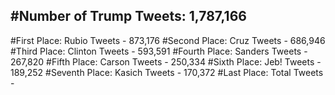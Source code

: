 #Number of Trump Tweets: 1,787,166
---
#First Place: Rubio Tweets - 873,176
#Second Place: Cruz Tweets - 686,946
#Third Place: Clinton Tweets - 593,591
#Fourth Place: Sanders Tweets - 267,820
#Fifth Place: Carson Tweets - 250,334
#Sixth Place: Jeb! Tweets - 189,252
#Seventh Place: Kasich Tweets - 170,372
#Last Place: Total Tweets -  
